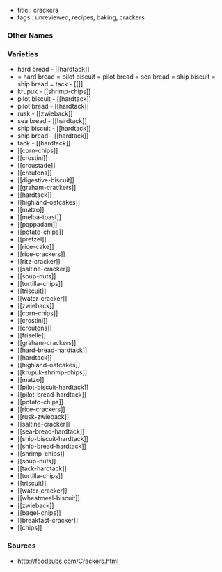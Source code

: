 - title:: crackers
- tags:: unreviewed, recipes, baking, crackers


### Other Names


### Varieties

* hard bread - [[hardtack]]
* = hard bread = pilot biscuit = pilot bread = sea bread = ship biscuit = ship bread = tack - [[]]
* krupuk - [[shrimp-chips]]
* pilot biscuit - [[hardtack]]
* pilot bread - [[hardtack]]
* rusk - [[zwieback]]
* sea bread - [[hardtack]]
* ship biscuit - [[hardtack]]
* ship bread - [[hardtack]]
* tack - [[hardtack]]
* [[corn-chips]]
* [[crostini]]
* [[croustade]]
* [[croutons]]
* [[digestive-biscuit]]
* [[graham-crackers]]
* [[hardtack]]
* [[highland-oatcakes]]
* [[matzo]]
* [[melba-toast]]
* [[pappadam]]
* [[potato-chips]]
* [[pretzel]]
* [[rice-cake]]
* [[rice-crackers]]
* [[ritz-cracker]]
* [[saltine-cracker]]
* [[soup-nuts]]
* [[tortilla-chips]]
* [[triscuit]]
* [[water-cracker]]
* [[zwieback]]
* [[corn-chips]]
* [[crostini]]
* [[croutons]]
* [[friselle]]
* [[graham-crackers]]
* [[hard-bread-hardtack]]
* [[hardtack]]
* [[highland-oatcakes]]
* [[krupuk-shrimp-chips]]
* [[matzo]]
* [[pilot-biscuit-hardtack]]
* [[pilot-bread-hardtack]]
* [[potato-chips]]
* [[rice-crackers]]
* [[rusk-zwieback]]
* [[saltine-cracker]]
* [[sea-bread-hardtack]]
* [[ship-biscuit-hardtack]]
* [[ship-bread-hardtack]]
* [[shrimp-chips]]
* [[soup-nuts]]
* [[tack-hardtack]]
* [[tortilla-chips]]
* [[triscuit]]
* [[water-cracker]]
* [[wheatmeal-biscuit]]
* [[zwieback]]
* [[bagel-chips]]
* [[breakfast-cracker]]
* [[chips]]

### Sources
* http://foodsubs.com/Crackers.html
